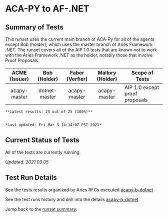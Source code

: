 # ACA-PY to AF-.NET

## Summary of Tests


 This runset uses the current main branch of ACA-Py for all of the agents except Bob (holder),
 which uses the master branch of Aries Framework .NET. The runset covers all of the AIP 1.0 tests that 
 are known not to work with the Aries Framework .NET as the holder, notably those that involve Proof Proposals.
 


|  ACME (Issuer) | Bob (Holder) | Faber (Verfier) | Mallory (Holder) | Scope of Tests |
| :------------: | :----------: | :-------------: | :--------------: | -------------- |
| acapy-master | dotnet-master | acapy-master | acapy-master | AIP 1.0 except proof proposals |

```tip
**Latest results: 25 out of 25 (100%)**


*Last updated: Fri Mar 5 14:14:07 PST 2021*
```

## Current Status of Tests

All of the tests are currently running.

*Updated: 2021.03.05*

## Test Run Details
See the tests results organized by Aries RFCs executed [acapy-b-dotnet](https://allure.vonx.io/api/allure-docker-service/projects/acapy-b-dotnet/reports/latest/index.html?redirect=false#behaviors)

See the test runs history and drill into the details [acapy-b-dotnet](https://allure.vonx.io/allure-docker-service-ui/projects/acapy-b-dotnet/reports/latest)

Jump back to the [runset summary](./README.md).

